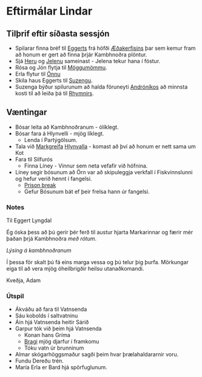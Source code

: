 # Eftirmálar Lindar

## Tilþrif eftir síðasta sessjón
- Spilarar finna bréf til [Eggerts](/npcs/eggert.md) frá höfði 
  [Æðakerfisins](/factions/aedakerfid.md) þar sem kemur fram að honum er gert
  að finna þrjár Kambhnoðra plöntur.
- Sjá [Heru](/npcs/hera.md) og [Jelenu](/npcs/jelena.md) sameinast - Jelena 
  tekur hana í fóstur.
- Rósa og Jón flytja til [Möggumömmu](/npcs/magga.md).
- Erla flytur til [Önnu](/npcs/anna.md)
- Skila haus Eggerts til [Suzengu](/npcs/suzenga.md).
- Suzenga býður spilurunum að halda föruneyti [Andróníkos](
  /players/bosarnir/andronikos.md) að minnsta kosti til að leiða þá til 
  [Rhymnirs](/npcs/rhymnir.md).
  
## Væntingar
- Bósar leita að Kambhnoðranum - ólíklegt.
- Bósar fara á Hlynvelli - mjög líklegt.
  - Lenda í Partýgölsum. 
- Tala við [Markgreifa](/npcs/valdimar.md) [Hlynvalla](
  /world/locations/hlynvellir.md) - komast að því að honum er nett sama um Kot
- Fara til Silfurós
  - Finna Líney - Vinnur sem neta vefafir við höfnina.
- Líney segir bósunum að Örn var að skipuleggja verkfall í Fiskvinnslunni og 
  hefur verið hennt í fangelsi.
  - [Prison break](https://drive.google.com/file/d/1GatjzHHI9n7pi-0V_RaQ2wTPh9NGcZwX/view)
  - Gefur Bósunum bát ef þeir frelsa hann úr fangelsi.

### Notes
Til Eggert Lyngdal

Ég óska þess að þú gerir þér ferð til austur hjarta Markarinnar og færir mér 
þaðan þrjá Kambhnoðra *með rótum*.

*Lýsing á kambhnoðranum*

Í þessa för skalt þú fá eins marga vessa og þú telur þig þurfa. Mörkungar eiga
til að vera mjög óheilbrigðir heilsu utanaðkomandi.

Kveðja, Adam

### Útspil 
- Ákváðu að fara til Vatnsenda 
- Sáu kobolds í saltvatninu
- Áin hjá Vatnsenda heitir Sárið
- Garpur tók við þeim hjá Vatnsenda
  - Konan hans Gríma 
  - [Bragi](/npcs/eggert.md) mjög djarfur í framkomu
  - Tóku vatn úr brunninum
- Almar skógarhöggsmaður sagði þeim hvar þrælahaldararnir voru.
- Fundu Dereðu trén.
- María Erla er Bard hjá spörfuglunum.
